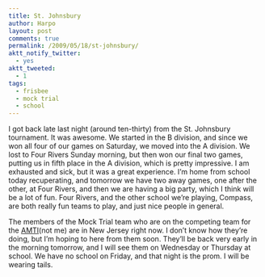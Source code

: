 ```yaml
---
title: St. Johnsbury
author: Harpo
layout: post
comments: true
permalink: /2009/05/18/st-johnsbury/
aktt_notify_twitter:
  - yes
aktt_tweeted:
  - 1
tags:
  - frisbee
  - mock trial
  - school
---
```

I got back late last night (around ten-thirty) from the St. Johnsbury tournament. It was awesome. We started in the B division, and since we won all four of our games on Saturday, we moved into the A division. We lost to Four Rivers Sunday morning, but then won our final two games, putting us in fifth place in the A division, which is pretty impressive. I am exhausted and sick, but it was a great experience. I&#8217;m home from school today recuperating, and tomorrow we have two away games, one after the other, at Four Rivers, and then we are having a big party, which I think will be a lot of fun. Four Rivers, and the other school we&#8217;re playing, Compass, are both really fun teams to play, and just nice people in general.

The members of the Mock Trial team who are on the competing team for the <a href="http://www.njsbf.org/educators-and-students/programs/hs-american-mocktrial.html" target="_blank">AMTI</a>(not me) are in New Jersey right now. I don&#8217;t know how they&#8217;re doing, but I&#8217;m hoping to here from them soon. They&#8217;ll be back very early in the morning tomorrow, and I will see them on Wednesday or Thursday at school. We have no school on Friday, and that night is the prom. I will be wearing tails.